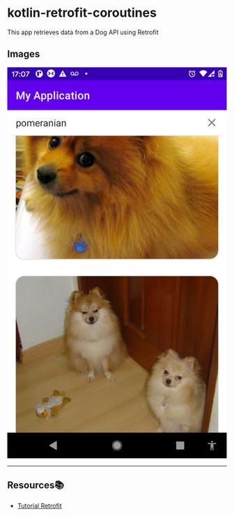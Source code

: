 # kotlin-retrofit-coroutines
This app retrieves data from a Dog API using Retrofit

## Images

![Demo](./demo-1.png)

---

## Resources:books:

* [Tutorial Retrofit](https://www.youtube.com/watch?v=aQP-mUGWh1U&t=930s)


